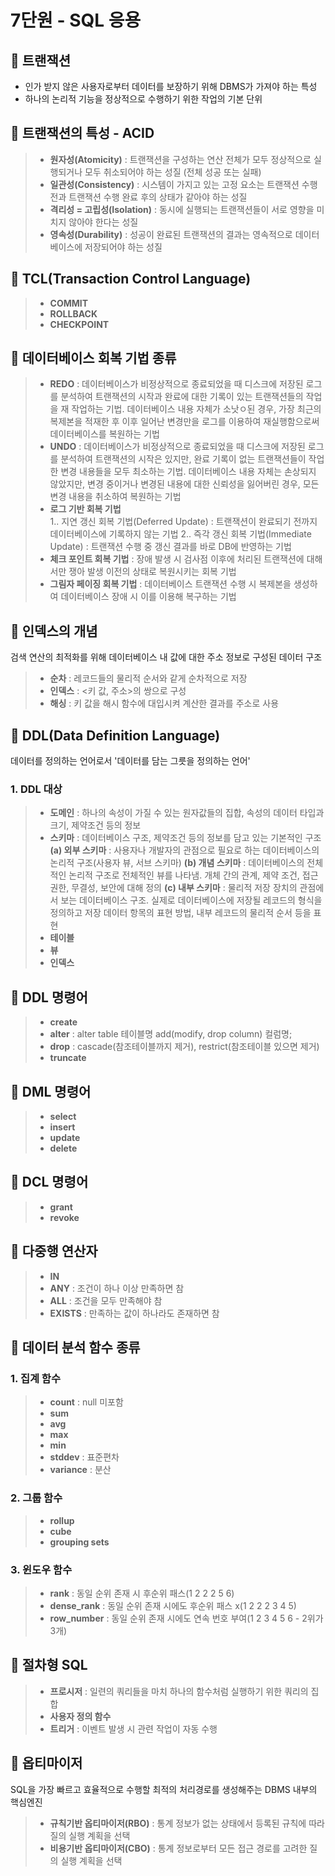 # 7단원 - SQL 응용

## 📌 트랜잭션

- 인가 받지 않은 사용자로부터 데이터를 보장하기 위해 DBMS가 가져야 하는 특성
- 하나의 논리적 기능을 정상적으로 수행하기 위한 작업의 기본 단위

## 📌 트랜잭션의 특성 - ACID
> - **원자성(Atomicity)**
: 트랜잭션을 구성하는 연산 전체가 모두 정상적으로 실행되거나 모두 취소되어야 하는 성질 (전체 성공 또는 실패)
> - **일관성(Consistency)**
: 시스템이 가지고 있는 고정 요소는 트랜잭션 수행 전과 트랜잭션 수행 완료 후의 상태가 같아야 하는 성질
> - **격리성 = 고립성(Isolation)**
: 동시에 실행되는 트랜잭션들이 서로 영향을 미치지 않아야 한다는 성질
> - **영속성(Durability)**
: 성공이 완료된 트랜잭션의 결과는 영속적으로 데이터베이스에 저장되어야 하는 성질

## 📌 TCL(Transaction Control Language)
> - **COMMIT**
> - **ROLLBACK**
> - **CHECKPOINT**

## 📌 데이터베이스 회복 기법 종류
> - **REDO**
: 데이터베이스가 비정상적으로 종료되었을 때 디스크에 저장된 로그를 분석하여 트랜잭션의 시작과 완료에 대한 기록이 있는 트랜잭션들의 작업을 재 작업하는 기법. 데이터베이스 내용 자체가 소낫ㅇ된 경우, 가장 최근의 복제본을 적재한 후 이후 일어난 변경만을 로그를 이용하여 재실행함으로써 데이터베이스를 복원하는 기법
> - **UNDO**
: 데이터베이스가 비정상적으로 종료되었을 때 디스크에 저장된 로그를 분석하여 트랜잭션의 시작은 있지만, 완료 기록이 없는 트랜잭션들이 작업한 변경 내용들을 모두 최소하는 기법. 데이터베이스 내용 자체는 손상되지 않았지만, 변경 중이거나 변경된 내용에 대한 신뢰성을 잃어버린 경우, 모든 변경 내용을 취소하여 복원하는 기법
> - **로그 기반 회복 기법**  
> 1.. 지연 갱신 회복 기법(Deferred Update)
: 트랜잭션이 완료되기 전까지 데이터베이스에 기록하지 않는 기법
> 2.. 즉각 갱신 회복 기법(Immediate Update)
: 트랜잭션 수행 중 갱신 결과를 바로 DB에 반영하는 기법
> - **체크 포인트 회복 기법**
: 장애 발생 시 검사점 이후에 처리된 트랜잭션에 대해서만 쟁아 발생 이전의 상태로 복원시키는 회복 기법
> - **그림자 페이징 회복 기법**
: 데이터베이스 트랜잭션 수행 시 복제본을 생성하여 데이터베이스 장애 시 이를 이용해 복구하는 기법

## 📌 인덱스의 개념
검색 연산의 최적화를 위해 데이터베이스 내 값에 대한 주소 정보로 구성된 데이터 구조
> - **순차**
: 레코드들의 물리적 순서와 같게 순차적으로 저장
> - **인덱스**
: <키 값, 주소>의 쌍으로 구성
> - **해싱**
: 키 값을 해시 함수에 대입시켜 계산한 결과를 주소로 사용

## 📌 DDL(Data Definition Language)
데이터를 정의하는 언어로서 '데이터를 담는 그릇을 정의하는 언어'

### 1. DDL 대상
> - **도메인**
: 하나의 속성이 가질 수 있는 원자값들의 집합, 속성의 데이터 타입과 크기, 제약조건 등의 정보
> - **스키마**
: 데이터베이스 구조, 제약조건 등의 정보를 담고 있는 기본적인 구조
> **(a) 외부 스키마**
: 사용자나 개발자의 관점으로 필요로 하는 데이터베이스의 논리적 구조(사용자 뷰, 서브 스키마)
> **(b) 개념 스키마**
: 데이터베이스의 전체적인 논리적 구조로 전체적인 뷰를 나타냄. 개체 간의 관계, 제약 조건, 접근 권한, 무결성, 보안에 대해 정의
> **(c) 내부 스키마**
: 물리적 저장 장치의 관점에서 보는 데이터베이스 구조. 실제로 데이터베이스에 저장될 레코드의 형식을 정의하고 저장 데이터 항목의 표현 방법, 내부 레코드의 물리적 순서 등을 표현
> - **테이블**
> - **뷰**
> - **인덱스**

## 📌 DDL 명령어
> - **create**
> - **alter**
: alter table 테이블명 add(modify, drop column) 컬럼명;
> - **drop**
: cascade(참조테이블까지 제거), restrict(참조테이블 있으면 제거)
> - **truncate**

## 📌 DML 명령어
> - **select**
> - **insert**
> - **update**
> - **delete**

## 📌 DCL 명령어
> - **grant**
> - **revoke**

## 📌 다중행 연산자
> - **IN**
> - **ANY**
: 조건이 하나 이상 만족하면 참
> - **ALL**
: 조건을 모두 만족해야 참
> - **EXISTS**
: 만족하는 값이 하나라도 존재하면 참

## 📌 데이터 분석 함수 종류

### 1. 집계 함수
> - **count**
: null 미포함
> - **sum** 
> - **avg**
> - **max**
> - **min**
> - **stddev**
: 표준편차
> - **variance**
: 분산

### 2. 그룹 함수
> - **rollup**
> - **cube**
> - **grouping sets**

### 3. 윈도우 함수
> - **rank**
: 동일 순위 존재 시 후순위 패스(1 2 2 2 5 6)
> - **dense_rank**
: 동일 순위 존재 시에도 후순위 패스 x(1 2 2 2 3 4 5)
> - **row_number**
: 동일 순위 존재 시에도 연속 번호 부여(1 2 3 4 5 6 - 2위가 3개)

## 📌 절차형 SQL
> - **프로시저**
: 일련의 쿼리들을 마치 하나의 함수처럼 실행하기 위한 쿼리의 집합
> - **사용자 정의 함수**
> - **트리거**
: 이벤트 발생 시 관련 작업이 자동 수행

## 📌 옵티마이저
SQL을 가장 빠르고 효율적으로 수행할 최적의 처리경로를 생성해주는 DBMS 내부의 핵심엔진
> - **규칙기반 옵티마이저(RBO)**
: 통계 정보가 없는 상태에서 등록된 규칙에 따라 질의 실행 계획을 선택
> - **비용기반 옵티마이저(CBO)**
: 통계 정보로부터 모든 접근 경로를 고려한 질의 실행 계획을 선택
